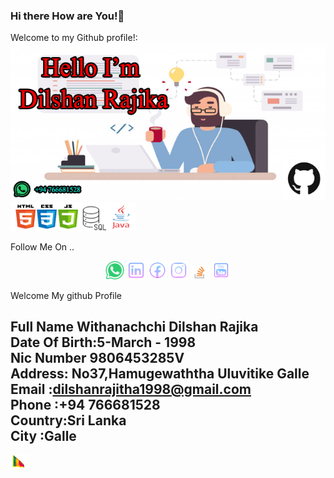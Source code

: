 ### Hi there How are You!👋


Welcome to my Github profile!:
![myimage-alt-tag](https://github.com/DilshanRajika9835/DilshanRajika9835/blob/main/remote-work-misconceptions.png)
<br>
  <img src="https://github.com/DilshanRajika9835/DilshanRajika9835/blob/main/Skills.png" width="200" title="Software Skill">
<br>

<dt >Follow Me On ..</dt>
<p align="center">
 <a href="#"> <img src="https://github.com/DilshanRajika9835/DilshanRajika9835/blob/main/whatsapp.png" width="30" title="WhatsApp:+94766681528"></a>
  <a href="https://www.linkedin.com/in/dilshan-rajika-withanachchi-6435561b8"> <img src="https://github.com/DilshanRajika9835/DilshanRajika9835/blob/main/linkedin.png" width="30" title="LinkdIn"></a>
   <a href="https://www.facebook.com/dilshan.rajitha.5205/"> <img src="https://github.com/DilshanRajika9835/DilshanRajika9835/blob/main/facebook.png" width="30" title="FaceBook"></a>
   <a href="https://www.instagram.com/d_i_l_s_h_a_n_r_a_j_i_k_a/"><img src="https://github.com/DilshanRajika9835/DilshanRajika9835/blob/main/instergram.png" width="30" title="Instagram"></a> 
   <a href="https://stackoverflow.com/users/13006820/dilshan-rajika"> <img src="https://github.com/DilshanRajika9835/DilshanRajika9835/blob/main/stackoverflow.png" width="30" title="Stackoverflow"></a>
   <a href="https://www.youtube.com/channel/UCrgbbnpSoIFDEavVBC1jUxA"> <img src="https://github.com/DilshanRajika9835/DilshanRajika9835/blob/main/youtube.png" width="30" title="Youtube"></a>
 
</p>
<dl>
  <dt>Welcome My github Profile</dt>
  <h2>
Full Name Withanachchi Dilshan Rajika<br>
Date Of Birth:5-March - 1998<br>
Nic Number 9806453285V<br>
Address: No37,Hamugewaththa Uluvitike Galle<br>
Email :<a href="mailto:dilshanrajitha1998@gmail.com">dilshanrajitha1998@gmail.com</a><br>
Phone :+94 766681528<br>
Country:Sri Lanka<br>
City :Galle<br>
</h2>
</dl>
 <a href="#"> <img src="https://github.com/DilshanRajika9835/DilshanRajika9835/blob/main/srilanka.gif" width="30" title="Sri Lanka"></a>
